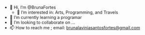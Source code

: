 - 👋 Hi, I’m @BrunaFortes 
  - 👀 I’m interested in: Arts, Programming, and Travels      
- 🌱 I’m currently learning  a programar
- 💞️ I’m looking to collaborate on ...     
- 📫 How to reach me ; email: brunalaviniasantosfortes@gmail.com
<!---

BrunaFortes/BrunaFortes is a ✨ special ✨ repository because its `README.md` (this file) appears on your GitHub profile.
You can click the Preview link to take a look at your changes.
--->
